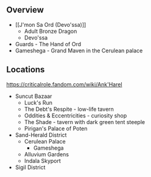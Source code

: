 
## Overview

* [[J'mon Sa Ord (Devo'ssa)]]
	* Adult Bronze Dragon
	* Devo'ssa
* Guards - The Hand of Ord
* Gameshega - Grand Maven in the Cerulean palace

## Locations

https://criticalrole.fandom.com/wiki/Ank'Harel

* Suncut Bazaar
	* Luck's Run
	* The Debt's Respite - low-life tavern
	* Oddities & Eccentricities - curiosity shop
	* The Shade - tavern with dark green tent steeple
	* Pirigan's Palace of Poten
* Sand-Herald District
	* Cerulean Palace
		* Gameshega
	* Alluvium Gardens
	* Indala Skyport
* Sigil District